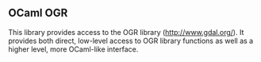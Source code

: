 OCaml OGR
---------

This library provides access to the OGR library (http://www.gdal.org/).  It
provides both direct, low-level access to OGR library functions as well as a
higher level, more OCaml-like interface.
